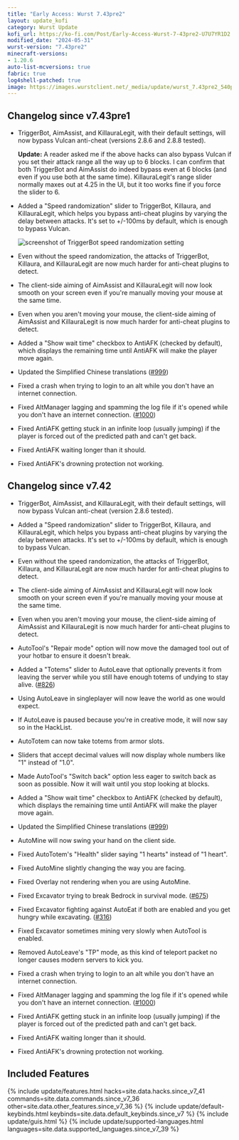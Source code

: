 ```yaml
---
title: "Early Access: Wurst 7.43pre2"
layout: update_kofi
category: Wurst Update
kofi_url: https://ko-fi.com/Post/Early-Access-Wurst-7-43pre2-U7U7YR1D2
modified_date: "2024-05-31"
wurst-version: "7.43pre2"
minecraft-versions:
- 1.20.6
auto-list-mcversions: true
fabric: true
log4shell-patched: true
image: https://images.wurstclient.net/_media/update/wurst_7.43pre2_540p.webp
---
```

## Changelog since v7.43pre1

- TriggerBot, AimAssist, and KillauraLegit, with their default settings, will now bypass Vulcan anti-cheat (versions 2.8.6 and 2.8.8 tested).

  **Update:** A reader asked me if the above hacks can also bypass Vulcan if you set their attack range all the way up to 6 blocks. I can confirm that both TriggerBot and AimAssist do indeed bypass even at 6 blocks (and even if you use both at the same time). KillauraLegit's range slider normally maxes out at 4.25 in the UI, but it too works fine if you force the slider to 6.

- Added a "Speed randomization" slider to TriggerBot, Killaura, and KillauraLegit, which helps you bypass anti-cheat plugins by varying the delay between attacks. It's set to +/-100ms by default, which is enough to bypass Vulcan.

  ![screenshot of TriggerBot speed randomization setting](https://github.com/Wurst-Imperium/Wurst7/assets/10100202/b68d1d56-a863-4aa2-b416-16f152053a03)

- Even without the speed randomization, the attacks of TriggerBot, Killaura, and KillauraLegit are now much harder for anti-cheat plugins to detect.

- The client-side aiming of AimAssist and KillauraLegit will now look smooth on your screen even if you're manually moving your mouse at the same time.

- Even when you aren't moving your mouse, the client-side aiming of AimAssist and KillauraLegit is now much harder for anti-cheat plugins to detect.

- Added a "Show wait time" checkbox to AntiAFK (checked by default), which displays the remaining time until AntiAFK will make the player move again.

- Updated the Simplified Chinese translations ([#999](https://github.com/Wurst-Imperium/Wurst7/pull/999))

- Fixed a crash when trying to login to an alt while you don't have an internet connection.

- Fixed AltManager lagging and spamming the log file if it's opened while you don't have an internet connection. ([#1000](https://github.com/Wurst-Imperium/Wurst7/issues/1000))

- Fixed AntiAFK getting stuck in an infinite loop (usually jumping) if the player is forced out of the predicted path and can't get back.

- Fixed AntiAFK waiting longer than it should.

- Fixed AntiAFK's drowning protection not working.

## Changelog since v7.42

- TriggerBot, AimAssist, and KillauraLegit, with their default settings, will now bypass Vulcan anti-cheat (version 2.8.6 tested).

- Added a "Speed randomization" slider to TriggerBot, Killaura, and KillauraLegit, which helps you bypass anti-cheat plugins by varying the delay between attacks. It's set to +/-100ms by default, which is enough to bypass Vulcan.

- Even without the speed randomization, the attacks of TriggerBot, Killaura, and KillauraLegit are now much harder for anti-cheat plugins to detect.

- The client-side aiming of AimAssist and KillauraLegit will now look smooth on your screen even if you're manually moving your mouse at the same time.

- Even when you aren't moving your mouse, the client-side aiming of AimAssist and KillauraLegit is now much harder for anti-cheat plugins to detect.

- AutoTool's "Repair mode" option will now move the damaged tool out of your hotbar to ensure it doesn't break.

- Added a "Totems" slider to AutoLeave that optionally prevents it from leaving the server while you still have enough totems of undying to stay alive. ([#826](https://github.com/Wurst-Imperium/Wurst7/pull/826))

- Using AutoLeave in singleplayer will now leave the world as one would expect.

- If AutoLeave is paused because you're in creative mode, it will now say so in the HackList.

- AutoTotem can now take totems from armor slots.

- Sliders that accept decimal values will now display whole numbers like "1" instead of "1.0".

- Made AutoTool's "Switch back" option less eager to switch back as soon as possible. Now it will wait until you stop looking at blocks.

- Added a "Show wait time" checkbox to AntiAFK (checked by default), which displays the remaining time until AntiAFK will make the player move again.

- Updated the Simplified Chinese translations ([#999](https://github.com/Wurst-Imperium/Wurst7/pull/999))

- AutoMine will now swing your hand on the client side.

- Fixed AutoTotem's "Health" slider saying "1 hearts" instead of "1 heart".

- Fixed AutoMine slightly changing the way you are facing.

- Fixed Overlay not rendering when you are using AutoMine.

- Fixed Excavator trying to break Bedrock in survival mode. ([#675](https://github.com/Wurst-Imperium/Wurst7/issues/675))

- Fixed Excavator fighting against AutoEat if both are enabled and you get hungry while excavating. ([#316](https://github.com/Wurst-Imperium/Wurst7/issues/316))

- Fixed Excavator sometimes mining very slowly when AutoTool is enabled.

- Removed AutoLeave's "TP" mode, as this kind of teleport packet no longer causes modern servers to kick you.

- Fixed a crash when trying to login to an alt while you don't have an internet connection.

- Fixed AltManager lagging and spamming the log file if it's opened while you don't have an internet connection. ([#1000](https://github.com/Wurst-Imperium/Wurst7/issues/1000))

- Fixed AntiAFK getting stuck in an infinite loop (usually jumping) if the player is forced out of the predicted path and can't get back.

- Fixed AntiAFK waiting longer than it should.

- Fixed AntiAFK's drowning protection not working.

## Included Features

{% include update/features.html hacks=site.data.hacks.since_v7_41 commands=site.data.commands.since_v7_36 other=site.data.other_features.since_v7_36 %}
{% include update/default-keybinds.html keybinds=site.data.default_keybinds.since_v7 %}
{% include update/guis.html %}
{% include update/supported-languages.html languages=site.data.supported_languages.since_v7_39 %}
